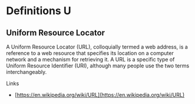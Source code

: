 # Definitions U

## Uniform Resource Locator
A Uniform Resource Locator (URL), colloquially termed a web address, is a reference to a web resource that specifies its location on a computer network and a mechanism for retrieving it.
A URL is a specific type of Uniform Resource Identifier (URI), although many people use the two terms interchangeably.

Links
- [https://en.wikipedia.org/wiki/URL](https://en.wikipedia.org/wiki/URL)
